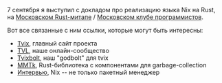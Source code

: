 7 сентября я выступил с докладом про реализацию языка Nix на Rust, на
[Московском Rust-митапе][rustmsk] / [Московском клубе
программистов][progmsk].

Вот все связанные с ним ссылки, которые могут быть интересны:

* [Tvix](https://tvix.dev), главный сайт проекта
* [TVL](https://tvl.fyi), наше онлайн-сообщество
* [Tvixbolt](https://tvixbolt.tvl.su/), наш "godbolt" для tvix
* [MMTk](https://www.mmtk.io/), Rust-библиотека с компонентами для garbage-collection
* [Интервью](https://www.youtube.com/live/0Lhahzs-Wos?si=BlFDVBUPsIpHg0p5), Nix -- не только пакетный менеджер 

[rustmsk]: https://t.me/ruRust_msk
[progmsk]: https://prog.msk.ru/
